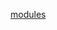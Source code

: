 <!---
title: Logistics Pipe's Modules
icon: logisticspipes:module_blank
menu:
  modules:
    Simple Modules:
      - passive_supplier.md
    Complex Modules:
      - /items/modules/active_supplier.md
      - ../modules/active_nonsense.md
--->
[modules](menu://modules?type=list)
